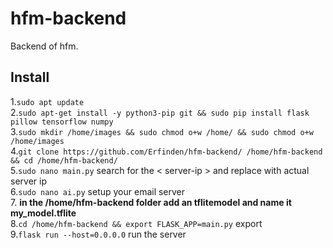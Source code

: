 # hfm-backend
Backend of hfm.

## Install
1.`sudo apt update`<br>
2.`sudo apt-get install -y python3-pip git && sudo pip install flask pillow tensorflow numpy` <br>
3.`sudo mkdir /home/images && sudo chmod o+w /home/ && sudo chmod o+w /home/images` <br>
4.`git clone https://github.com/Erfinden/hfm-backend/ /home/hfm-backend && cd /home/hfm-backend/`<br>
5.`sudo nano main.py` search for the < server-ip > and replace with actual server ip<br>
6.`sudo nano ai.py` setup your email server <br> 
7. **in the /home/hfm-backend folder add an tflitemodel and name it my_model.tflite**  
8.`cd /home/hfm-backend && export FLASK_APP=main.py` export  <br>
9.`flask run --host=0.0.0.0` run the server <br>

